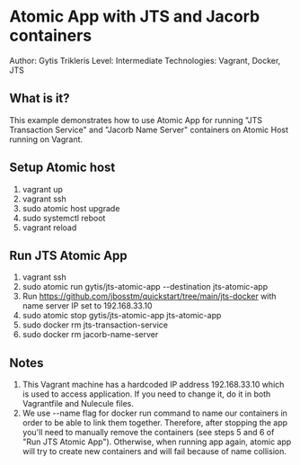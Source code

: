 Atomic App with JTS and Jacorb containers
===

Author: Gytis Trikleris
Level: Intermediate
Technologies: Vagrant, Docker, JTS


What is it?
---

This example demonstrates how to use Atomic App for running "JTS Transaction Service" and "Jacorb Name Server" containers on Atomic Host running on Vagrant.


Setup Atomic host
---

1. vagrant up
2. vagrant ssh
3. sudo atomic host upgrade
4. sudo systemctl reboot
5. vagrant reload


Run JTS Atomic App
---

1. vagrant ssh
2. sudo atomic run gytis/jts-atomic-app --destination jts-atomic-app
3. Run https://github.com/jbosstm/quickstart/tree/main/jts-docker with name server IP set to 192.168.33.10
4. sudo atomic stop gytis/jts-atomic-app jts-atomic-app
5. sudo docker rm jts-transaction-service
6. sudo docker rm jacorb-name-server


Notes
---

1. This Vagrant machine has a hardcoded IP address 192.168.33.10 which is used to access application. If you need to change it, do it in both Vagrantfile and Nulecule files.
2. We use --name flag for docker run command to name our containers in order to be able to link them together. Therefore, after stopping the app you'll need to manually remove the containers (see steps 5 and 6 of "Run JTS Atomic App"). Otherwise, when running app again, atomic app will try to create new containers and will fail because of name collision.
